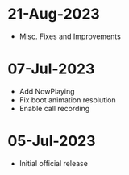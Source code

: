 # 21-Aug-2023
- Misc. Fixes and Improvements

# 07-Jul-2023
- Add NowPlaying
- Fix boot animation resolution
- Enable call recording

# 05-Jul-2023
- Initial official release


